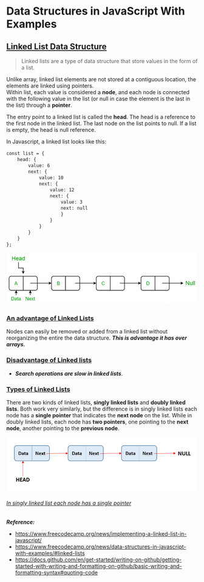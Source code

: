 # Data Structures in JavaScript With Examples

## [Linked List Data Structure](https://github.com/ImTomQ/data-structures-in-javascript#linked-list-data-structure)

> Linked lists are a type of data structure that store values in the form of a list.<br />

Unlike array, linked list elements are not stored at a contiguous location, the elements are linked using pointers.<br />
Within list, each value is considered a **node**, and each node is connected with the following value in the list (or null in case the element is the last in the list) through a **pointer**.<br />

The entry point to a linked list is called the **head**. The head is a reference to the first node in the linked list. The last node on the list points to null. If a list is empty, the head is null reference.

In Javascript, a linked list looks like this:

```
const list = {
    head: {
        value: 6
        next: {
            value: 10
            next: {
                value: 12
                next: {
                    value: 3
                    next: null
                    }
                }
            }
        }
    }
};
```

![linked list](/images/LLdrawio.png)

### [An advantage of Linked Lists](https://github.com/ImTomQ/data-structures-in-javascript#an-advantage-of-linked-lists)

Nodes can easily be removed or added from a linked list without reorganizing the entire the data structure. ***This is advantage it has over arrays.***

### [Disadvantage of Linked lists](https://github.com/ImTomQ/data-structures-in-javascript#disadvantage-of-linked-lists)

- ***Search operations are slow in linked lists***. 

### [Types of Linked Lists](https://github.com/ImTomQ/data-structures-in-javascript#types-of-linked-lists)

There are two kinds of linked lists, **singly linked lists** and **doubly linked lists**. Both work very similarly, but the difference is in singly linked lists each node has a **single pointer** that indicates the **next node** on the list. While in doubly linked lists, each node has **two pointers**, one pointing to the **next node**, another pointing to the **previous node**.

![single linked list](/images/single-linked-list.png)

###### [In singly linked list each node has a single pointer](https://github.com/ImTomQ/data-structures-in-javascript#in-singly-linked-list-each-node-has-a-single-pointer)

**_Reference:_**

- https://www.freecodecamp.org/news/implementing-a-linked-list-in-javascript/ <br />
- https://www.freecodecamp.org/news/data-structures-in-javascript-with-examples/#linked-lists <br />
- https://docs.github.com/en/get-started/writing-on-github/getting-started-with-writing-and-formatting-on-github/basic-writing-and-formatting-syntax#quoting-code
